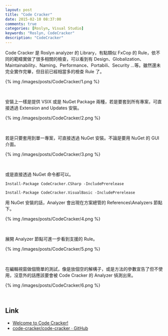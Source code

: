 ```yaml
---
layout: post
title: "Code Cracker"
date: 2015-02-10 08:37:00
comments: true
categories: [Roslyn, Visual Studio]
keywords: "Roslyn, CodeCracker"
description: "CodeCracker"
---
```


Code Cracker 是 Roslyn analyzer 的 Library，有點類似 FxCop 的 Rule，依不同的範疇實做了很多相關的檢查，可以看到有 Design、Globalization、Maintainability、Naming、Performance、Portabili、Security ...等。雖然還未完全實作完畢，但目前已經相當多的檢查 Rule 了。    

<!-- More -->

{% img /images/posts/CodeCracker/1.png %}

<br/>


安裝上一樣是提供 VSIX 或是 NuGet Package 兩種，若是要套到所有專案，可直接透過 Extension and Updates 安裝。  

{% img /images/posts/CodeCracker/2.png %}

<br/>


若是只要套用到單一專案，可直接透過 NuGet 安裝。不論是要用 NuGet 的 GUI 介面。    

{% img /images/posts/CodeCracker/3.png %}

<br/>


或是直接透過 NuGet 命令都可以。  

    Install-Package CodeCracker.CSharp -IncludePrerelease

    Install-Package CodeCracker.VisualBasic -IncludePrerelease


用 NuGet 安裝的話，Analyzer 會出現在方案總管的 References\Analyzers 節點下。  

{% img /images/posts/CodeCracker/4.png %}

<br/>


展開 Analyzer 節點可進一步看到支援的 Rule。  

{% img /images/posts/CodeCracker/5.png %}

<br/>


在編輯視窗做個簡單的測試，像是放個空的解構子，或是方法的參數宣告了但不使用，沒意外的話應該要會被 Code Cracker 的 Analyzer 偵測出來。  

{% img /images/posts/CodeCracker/6.png %}

<br/>


Link
-----
* [Welcome to Code Cracker!](http://code-cracker.github.io/)
* [code-cracker/code-cracker · GitHub](https://github.com/code-cracker/code-cracker)
